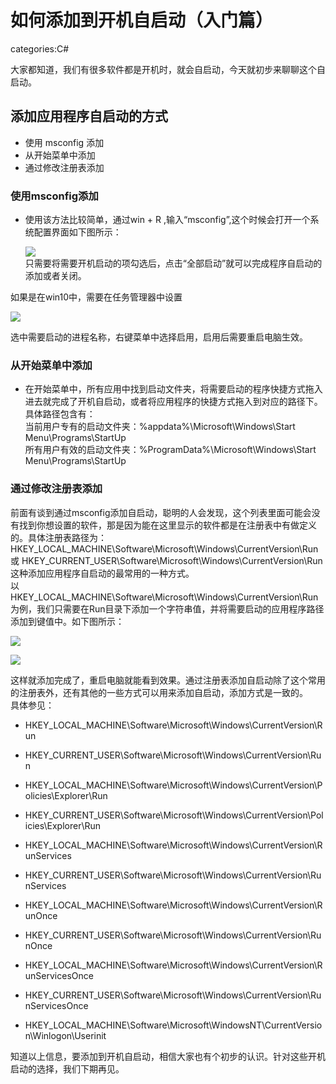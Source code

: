 # 如何添加到开机自启动（入门篇）

categories:C#

<!-- more -->

大家都知道，我们有很多软件都是开机时，就会自启动，今天就初步来聊聊这个自启动。

## 添加应用程序自启动的方式

- 使用 msconfig 添加
- 从开始菜单中添加
- 通过修改注册表添加

### 使用msconfig添加

* 使用该方法比较简单，通过win + R ,输入“msconfig”,这个时候会打开一个系统配置界面如下图所示：  
 
    ![](https://i.loli.net/2019/01/30/5c515562756b4.jpg)  
    只需要将需要开机启动的项勾选后，点击“全部启动”就可以完成程序自启动的添加或者关闭。

如果是在win10中，需要在任务管理器中设置  

![](https://i.loli.net/2019/01/30/5c5154f90b5b1.jpg)  
  
  选中需要启动的进程名称，右键菜单中选择启用，启用后需要重启电脑生效。

### 从开始菜单中添加

  - 在开始菜单中，所有应用中找到启动文件夹，将需要启动的程序快捷方式拖入进去就完成了开机自启动，或者将应用程序的快捷方式拖入到对应的路径下。  
  具体路径包含有：  
    当前用户专有的启动文件夹：%appdata%\Microsoft\Windows\Start Menu\Programs\StartUp  
    所有用户有效的启动文件夹：%ProgramData%\Microsoft\Windows\Start Menu\Programs\StartUp

### 通过修改注册表添加

  前面有谈到通过msconfig添加自启动，聪明的人会发现，这个列表里面可能会没有找到你想设置的软件，那是因为能在这里显示的软件都是在注册表中有做定义的。具体注册表路径为：  
  HKEY_LOCAL_MACHINE\Software\Microsoft\Windows\CurrentVersion\Run 或 HKEY_CURRENT_USER\Software\Microsoft\Windows\CurrentVersion\Run  
  这种添加应用程序自启动的最常用的一种方式。  
  以HKEY_LOCAL_MACHINE\Software\Microsoft\Windows\CurrentVersion\Run为例，我们只需要在Run目录下添加一个字符串值，并将需要启动的应用程序路径添加到键值中。如下图所示：  

  ![](https://i.loli.net/2019/01/30/5c51607542410.jpg)  

 ![](https://i.loli.net/2019/01/30/5c516172b1ef1.jpg)

这样就添加完成了，重启电脑就能看到效果。通过注册表添加自启动除了这个常用的注册表外，还有其他的一些方式可以用来添加自启动，添加方式是一致的。  
具体参见：

- HKEY_LOCAL_MACHINE\Software\Microsoft\Windows\CurrentVersion\Run
- HKEY_CURRENT_USER\Software\Microsoft\Windows\CurrentVersion\Run

- HKEY_LOCAL_MACHINE\Software\Microsoft\Windows\CurrentVersion\Policies\Explorer\Run
- HKEY_CURRENT_USER\Software\Microsoft\Windows\CurrentVersion\Policies\Explorer\Run

- HKEY_LOCAL_MACHINE\Software\Microsoft\Windows\CurrentVersion\RunServices
- HKEY_CURRENT_USER\Software\Microsoft\Windows\CurrentVersion\RunServices

- HKEY_LOCAL_MACHINE\Software\Microsoft\Windows\CurrentVersion\RunOnce
- HKEY_CURRENT_USER\Software\Microsoft\Windows\CurrentVersion\RunOnce

- HKEY_LOCAL_MACHINE\Software\Microsoft\Windows\CurrentVersion\RunServicesOnce
- HKEY_CURRENT_USER\Software\Microsoft\Windows\CurrentVersion\RunServicesOnce

- HKEY_LOCAL_MACHINE\Software\Microsoft\WindowsNT\CurrentVersion\Winlogon\Userinit


知道以上信息，要添加到开机自启动，相信大家也有个初步的认识。针对这些开机启动的选择，我们下期再见。